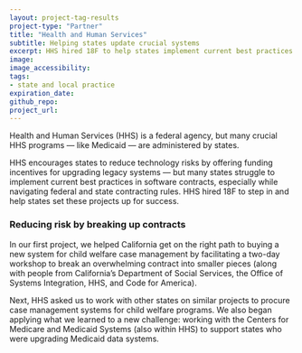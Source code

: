 ```yaml
---
layout: project-tag-results
project-type: "Partner"
title: "Health and Human Services"
subtitle: Helping states update crucial systems
excerpt: HHS hired 18F to help states implement current best practices and upgrade legacy systems.
image: 
image_accessibility: 
tags:
- state and local practice
expiration_date:
github_repo: 
project_url: 
---
```


Health and Human Services (HHS) is a federal agency, but many crucial HHS programs — like Medicaid — are administered by states.

HHS encourages states to reduce technology risks by offering funding incentives for upgrading legacy systems — but many states struggle to implement current best practices in software contracts, especially while navigating federal and state contracting rules. HHS hired 18F to step in and help states set these projects up for success.

### Reducing risk by breaking up contracts

In our first project, we helped California get on the right path to buying a new system for child welfare case management by facilitating a two-day workshop to break an overwhelming contract into smaller pieces (along with people from California’s Department of Social Services, the Office of Systems Integration, HHS, and Code for America).

Next, HHS asked us to work with other states on similar projects to procure case management systems for child welfare programs. We also began applying what we learned to a new challenge: working with the Centers for Medicare and Medicaid Systems (also within HHS) to support states who were upgrading Medicaid data systems.